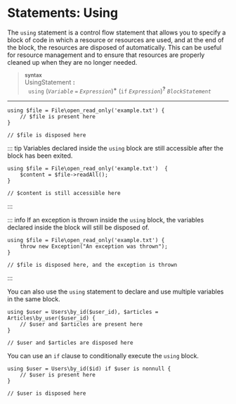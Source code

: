 # Statements: Using

The `using` statement is a control flow statement that allows you to specify a block of code in which a resource or resources are used, and at the end of the block, the resources are disposed of automatically. This can be useful for resource management and to ensure that resources are properly cleaned up when they are no longer needed.

> <sub>**syntax**</sub>\
> UsingStatement **:**\
> &nbsp;&nbsp;`using` (*`Variable`* `=` *`Expression`*)<sup>**+**</sup> (`if` *`Expression`*)<sup>**?**</sup> *`BlockStatement`*

---

```
using $file = File\open_read_only('example.txt') {
    // $file is present here
}

// $file is disposed here
```

::: tip
Variables declared inside the `using` block are still accessible after the block has been exited.

```
using $file = File\open_read_only('example.txt')  {
    $content = $file->readAll();
}

// $content is still accessible here
```
:::

::: info
If an exception is thrown inside the `using` block, the variables declared inside the block will still be disposed of.

```
using $file = File\open_read_only('example.txt') {
    throw new Exception("An exception was thrown");
}

// $file is disposed here, and the exception is thrown
```
:::

You can also use the `using` statement to declare and use multiple variables in the same block.

```
using $user = Users\by_id($user_id), $articles = Articles\by_user($user_id) {
    // $user and $articles are present here
}

// $user and $articles are disposed here
```

You can use an `if` clause to conditionally execute the `using` block.

```
using $user = Users\by_id($id) if $user is nonnull {
    // $user is present here
}

// $user is disposed here
```
